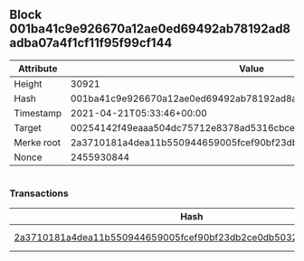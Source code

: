 ## Block 001ba41c9e926670a12ae0ed69492ab78192ad8adba07a4f1cf11f95f99cf144

Attribute | Value
--- | ---
Height | 30921
Hash | 001ba41c9e926670a12ae0ed69492ab78192ad8adba07a4f1cf11f95f99cf144
Timestamp | 2021-04-21T05:33:46+00:00
Target | 00254142f49eaaa504dc75712e8378ad5316cbcead634704b3734b6271167cc4
Merke root | 2a3710181a4dea11b550944659005fcef90bf23db2ce0db5032c0f31dc8611b4
Nonce | 2455930844

```

```

### Transactions

Hash | Amount
--- | ---
[2a3710181a4dea11b550944659005fcef90bf23db2ce0db5032c0f31dc8611b4](2a3710181a4dea11b550944659005fcef90bf23db2ce0db5032c0f31dc8611b4.md) | 10.00000000 SKEPTI 
